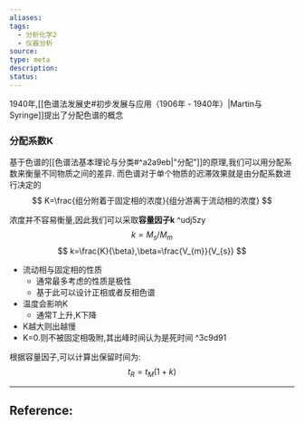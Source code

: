```yaml
---
aliases: 
tags:
  - 分析化学2
  - 仪器分析
source: 
type: meta
description: 
status:
---
```


1940年,[[色谱法发展史#初步发展与应用（1906年 - 1940年）|Martin与Syringe]]提出了分配色谱的概念

### 分配系数K
基于色谱的[[色谱法基本理论与分类#^a2a9eb|"分配"]]的原理,我们可以用分配系数来衡量不同物质之间的差异.
而色谱对于单个物质的迟滞效果就是由分配系数进行决定的
$$
K=\frac{组分附着于固定相的浓度}{组分游离于流动相的浓度}
$$

浓度并不容易衡量,因此我们可以采取**容量因子k** ^udj5zy
$$
k=M_{s}/M_{m}
$$
$$
k=\frac{K}{\beta},\beta=\frac{V_{m}}{V_{s}}
$$



- 流动相与固定相的性质
	- 通常最多考虑的性质是极性
	- 基于此可以设计正相或者反相色谱
- 温度会影响K
	- 通常T上升,K下降
- K越大则出越慢
- K=0.则不被固定相吸附,其出峰时间认为是死时间 ^3c9d91

根据容量因子,可以计算出保留时间为:
$$
t_{R}=t_{M}(1+k)
$$









---

## Reference: